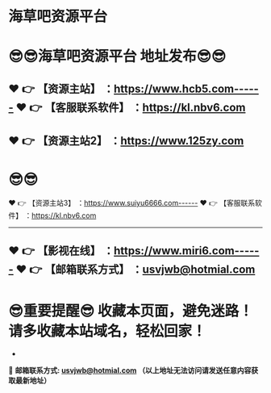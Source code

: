 ﻿# 海草吧资源平台
:sunglasses::sunglasses:海草吧资源平台 地址发布:sunglasses::sunglasses:
==
:heart: :point_right: 【资源主站】 ：https://www.hcb5.com------
:heart: :point_right: 【客服联系软件】 ：https://kl.nbv6.com
------
:heart: :point_right: 【资源主站2】 ：https://www.125zy.com
------
:sunglasses::sunglasses:
==
:heart: :point_right: 【资源主站3】 ：https://www.suiyu6666.com------
:heart: :point_right: 【客服联系软件】 ：https://kl.nbv6.com

------

:heart: :point_right: 【影视在线】 ：https://www.miri6.com------ :heart: :point_right: 【邮箱联系方式】 ：usvjwb@hotmial.com
------
:sunglasses:重要提醒:sunglasses: 收藏本页面，避免迷路！请多收藏本站域名，轻松回家！
==

-

:e-mail: __邮箱联系方式: usvjwb@hotmial.com （以上地址无法访问请发送任意内容获取最新地址）__
